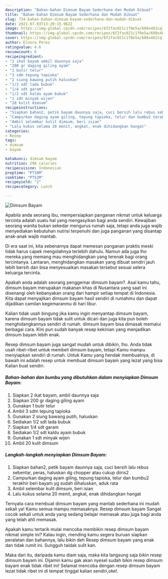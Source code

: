 ```yaml
---
description: "Bahan-bahan Dimsum Bayam Sederhana dan Mudah Dibuat"
title: "Bahan-bahan Dimsum Bayam Sederhana dan Mudah Dibuat"
slug: 734-bahan-bahan-dimsum-bayam-sederhana-dan-mudah-dibuat
date: 2021-07-03T13:20:15.962Z
image: https://img-global.cpcdn.com/recipes/6f2fac021c1f0e5a/680x482cq70/dimsum-bayam-foto-resep-utama.jpg
thumbnail: https://img-global.cpcdn.com/recipes/6f2fac021c1f0e5a/680x482cq70/dimsum-bayam-foto-resep-utama.jpg
cover: https://img-global.cpcdn.com/recipes/6f2fac021c1f0e5a/680x482cq70/dimsum-bayam-foto-resep-utama.jpg
author: Elnora Perez
ratingvalue: 4.6
reviewcount: 6
recipeingredient:
- "2 ikat bayam ambil daunnya saja"
- "200 gr daging giling ayam"
- "1 butir telur"
- "3 sdm tepung tapioka"
- "2 siung bawang putih haluskan"
- "1/2 sdt lada bubuk"
- "1/4 sdt garam"
- "1/2 sdt kaldu ayam bubuk"
- "1 sdt minyak wijen"
- "20 kulit dimsum"
recipeinstructions:
- "Siapkan bahan2, petik bayam daunnya saja, cuci bersih lalu rebus sebentar, peras, haluskan dg chopper atau cukup diiris2"
- "Campurkan daging ayam giling, tepung tapioka, telur dan bumbu2 terakhir beri bayam yg sudah dihaluskan, aduk rata"
- "Ambil selembar kulit dimsum, beri isian"
- "Lalu kukus selama 20 menit, angkat, enak dihidangkan hangat"
categories:
- Resep
tags:
- dimsum
- bayam

katakunci: dimsum bayam 
nutrition: 298 calories
recipecuisine: Indonesian
preptime: "PT38M"
cooktime: "PT52M"
recipeyield: "2"
recipecategory: Lunch

---
```



![Dimsum Bayam](https://img-global.cpcdn.com/recipes/6f2fac021c1f0e5a/680x482cq70/dimsum-bayam-foto-resep-utama.jpg)

Apabila anda seorang ibu, mempersiapkan panganan nikmat untuk keluarga tercinta adalah suatu hal yang mengasyikan bagi anda sendiri. Kewajiban seorang  wanita bukan sekedar mengurus rumah saja, tetapi anda juga wajib menyediakan kebutuhan nutrisi terpenuhi dan juga panganan yang disantap anak-anak wajib mantab.

Di era  saat ini, kita sebenarnya dapat memesan panganan praktis meski tidak harus capek mengolahnya terlebih dahulu. Namun ada juga lho mereka yang memang mau menghidangkan yang terenak bagi orang tercintanya. Lantaran, menghidangkan masakan yang dibuat sendiri jauh lebih bersih dan bisa menyesuaikan masakan tersebut sesuai selera keluarga tercinta. 



Apakah anda adalah seorang penggemar dimsum bayam?. Asal kamu tahu, dimsum bayam merupakan makanan khas di Nusantara yang saat ini disenangi oleh kebanyakan orang dari hampir setiap tempat di Indonesia. Kita dapat menyajikan dimsum bayam hasil sendiri di rumahmu dan dapat dijadikan camilan kegemaranmu di hari libur.

Kalian tidak usah bingung jika kamu ingin menyantap dimsum bayam, karena dimsum bayam tidak sulit untuk dicari dan juga kita pun boleh menghidangkannya sendiri di rumah. dimsum bayam bisa dimasak memalui berbagai cara. Kini pun sudah banyak resep kekinian yang menjadikan dimsum bayam lebih enak.

Resep dimsum bayam juga sangat mudah untuk dibikin, lho. Anda tidak usah ribet-ribet untuk membeli dimsum bayam, tetapi Kamu mampu menyiapkan sendiri di rumah. Untuk Kamu yang hendak membuatnya, di bawah ini adalah resep untuk membuat dimsum bayam yang lezat yang bisa Kalian buat sendiri.

<!--inarticleads1-->

##### Bahan-bahan dan bumbu yang dibutuhkan dalam menyiapkan Dimsum Bayam:

1. Siapkan 2 ikat bayam, ambil daunnya saja
1. Siapkan 200 gr daging giling ayam
1. Gunakan 1 butir telur
1. Ambil 3 sdm tepung tapioka
1. Gunakan 2 siung bawang putih, haluskan
1. Sediakan 1/2 sdt lada bubuk
1. Siapkan 1/4 sdt garam
1. Sediakan 1/2 sdt kaldu ayam bubuk
1. Gunakan 1 sdt minyak wijen
1. Ambil 20 kulit dimsum




<!--inarticleads2-->

##### Langkah-langkah menyiapkan Dimsum Bayam:

1. Siapkan bahan2, petik bayam daunnya saja, cuci bersih lalu rebus sebentar, peras, haluskan dg chopper atau cukup diiris2
1. Campurkan daging ayam giling, tepung tapioka, telur dan bumbu2 terakhir beri bayam yg sudah dihaluskan, aduk rata
1. Ambil selembar kulit dimsum, beri isian
1. Lalu kukus selama 20 menit, angkat, enak dihidangkan hangat




Ternyata cara membuat dimsum bayam yang mantab sederhana ini mudah sekali ya! Kamu semua mampu memasaknya. Resep dimsum bayam Sangat cocok sekali untuk anda yang sedang belajar memasak atau juga bagi anda yang telah ahli memasak.

Apakah kamu tertarik mulai mencoba membikin resep dimsum bayam nikmat simple ini? Kalau ingin, mending kamu segera buruan siapkan peralatan dan bahannya, lalu bikin deh Resep dimsum bayam yang enak dan tidak rumit ini. Sungguh taidak sulit kan. 

Maka dari itu, daripada kamu diam saja, maka kita langsung saja bikin resep dimsum bayam ini. Dijamin kamu gak akan nyesel sudah bikin resep dimsum bayam enak tidak ribet ini! Selamat mencoba dengan resep dimsum bayam lezat tidak ribet ini di tempat tinggal kalian sendiri,oke!.


